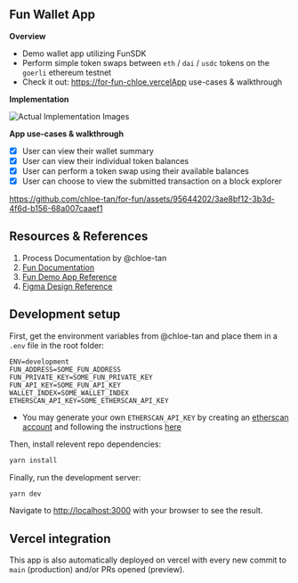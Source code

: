 ## Fun Wallet App

**Overview**

- Demo wallet app utilizing FunSDK 
- Perform simple token swaps between `eth` / `dai` / `usdc` tokens on the `goerli` ethereum testnet
- Check it out: https://for-fun-chloe.vercelApp use-cases & walkthrough

**Implementation**

![Actual Implementation Images](https://github.com/chloe-tan/for-fun/assets/95644202/d241625c-ad78-4bc8-9db9-18784da5c38b)

**App use-cases & walkthrough**

- [x] User can view their wallet summary  
- [x] User can view their individual token balances
- [x] User can perform a token swap using their available balances
- [x] User can choose to view the submitted transaction on a block explorer

https://github.com/chloe-tan/for-fun/assets/95644202/3ae8bf12-3b3d-4f6d-b156-68a007caaef1


## Resources & References
1. Process Documentation by @chloe-tan
3. [Fun Documentation](https://docs.fun.xyz/)
4. [Fun Demo App Reference](https://demo.fun.xyz/)
5. [Figma Design Reference](https://www.figma.com/file/xZDVdL7pkbgJPTtU6GH4mi/Untitled?type=design&node-id=0%3A43&t=o7xdSZpgj7AdHBmf-1)




## Development setup

First, get the environment variables from @chloe-tan and place them in a `.env` file in the root folder:
```env
ENV=development
FUN_ADDRESS=SOME_FUN_ADDRESS
FUN_PRIVATE_KEY=SOME_FUN_PRIVATE_KEY
FUN_API_KEY=SOME_FUN_API_KEY
WALLET_INDEX=SOME_WALLET_INDEX
ETHERSCAN_API_KEY=SOME_ETHERSCAN_API_KEY
```
- You may generate your own `ETHERSCAN_API_KEY` by creating an [etherscan account](https://etherscan.io) and following the instructions [here](https://docs.etherscan.io/getting-started/viewing-api-usage-statistics#creating-an-api-key)

Then, install relevent repo dependencies:
```bash
yarn install
```

Finally, run the development server:

```bash
yarn dev
```

Navigate to [http://localhost:3000](http://localhost:3000) with your browser to see the result.

## Vercel integration

This app is also automatically deployed on vercel with every new commit to `main` (production) and/or PRs opened (preview).

